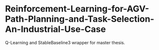 # Reinforcement-Learning-for-AGV-Path-Planning-and-Task-Selection-An-Industrial-Use-Case
Q-Learning and StableBaseline3 wrapper for master thesis.
